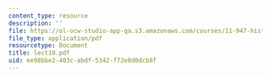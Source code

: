 ```yaml
---
content_type: resource
description: ''
file: https://ol-ocw-studio-app-qa.s3.amazonaws.com/courses/11-947-history-and-theory-of-historic-preservation-spring-2007/ee98bbe2403cabdf5342f72e8d0dcb8f_lect10.pdf
file_type: application/pdf
resourcetype: Document
title: lect10.pdf
uid: ee98bbe2-403c-abdf-5342-f72e8d0dcb8f
---
```

